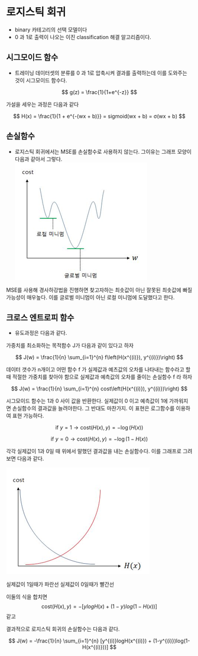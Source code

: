 # 로지스틱 회귀
- binary 카테고리의 선택 모델이다
- 0 과 1로 출력이 나오는 이진 classification 해결 알고리즘이다.

## 시그모이드 함수
- 트레이닝 데이터셋의 분류를 0 과 1로 압축시켜 결과를 출력하는데 이를 도와주는 것이 시그모이드 함수다.

$$
g(z) = \frac{1}{1+e^{-z}}
$$

가설을 세우는 과정은 다음과 같다

$$
H(x) = \frac{1}{1 + e^{-(wx + b)}} = sigmoid(wx + b) = σ(wx + b)
$$

## 손실함수
- 로지스틱 회귀에서는 MSE를 손실함수로 사용하지 않는다. 그이유는 그래프 모양이 다음과 같아서 그렇다.
![Untitled](../assets/로지스틱회귀1.jpeg)

MSE를 사용해 경사하강법을 진행하면 찾고자하는 최솟값이 아닌 잘못된 최솟값에 빠질 가능성이 매우높다.
이를 글로벌 미니멈이 아닌 로컬 미니멈에 도달했다고 한다.

## 크로스 엔트로피 함수 
- 유도과정은 다음과 같다.

가중치를 최소화하는 목적함수 J가 다음과 같이 있다고 하자

$$
J(w) = \frac{1}{n} \sum_{i=1}^{n} f\left(H(x^{(i)}), y^{(i)})\right)
$$ 

데이터 갯수가 n개이고 어떤 함수 f 가 실제값과 예츠값의 오차를 나타내는 함수라고 할 때 적절한 가중치를 찾아야 함으로 실제값과 예측값의 오차를 줄이는 손실함수 f 라 하자

$$
J(w) = \frac{1}{n} \sum_{i=1}^{n} cost\left(H(x^{(i)}), y^{(i)})\right)
$$

시그모이드 함수는 1과 0 사이 값을 반환한다. 실제값이 0 이고 예측값이 1에 가까워지면 손실함수의 결과값을 늘려야한다. 그 반대도 마찬가지. 이 표현은 로그함수를 이용하여 표현 가능하다.
  
  
$$
\text{if } y=1 → \text{cost}\left( H(x), y \right) = -\log(H(x))
$$


$$
\text{if } y=0 → \text{cost}\left( H(x), y \right) = -\log(1-H(x))
$$

각각 실제값이 1과 0일 때 위에서 말했던 결과값을 내는 손실함수다.
이를 그래프로 그려보면 다음과 같다.

![Untitled](../assets/로지스틱회귀2.jpeg)

실제값이 1일때가 파란선
실제값이 0일때가 빨간선

이둘의 식을 합치면 
$$
\text{cost}\left( H(x), y \right) = -[ylogH(x) + (1-y)log(1-H(x))]
$$
같고

결과적으로 로지스틱 회귀의 손실함수는 다음과 같다.

$$
J(w) = -\frac{1}{n} \sum_{i=1}^{n} [y^{(i)}logH(x^{(i)}) + (1-y^{(i)})log(1-H(x^{(i)}))]
$$